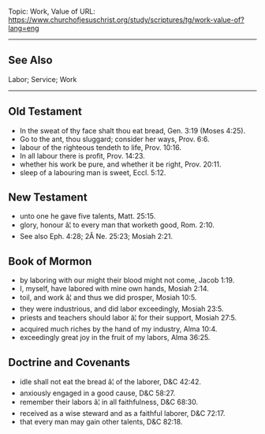 Topic: Work, Value of
URL: https://www.churchofjesuschrist.org/study/scriptures/tg/work-value-of?lang=eng

---

## See Also

Labor; Service; Work

---

## Old Testament

- In the sweat of thy face shalt thou eat bread, Gen. 3:19 (Moses 4:25).
- Go to the ant, thou sluggard; consider her ways, Prov. 6:6.
- labour of the righteous tendeth to life, Prov. 10:16.
- In all labour there is profit, Prov. 14:23.
- whether his work be pure, and whether it be right, Prov. 20:11.
- sleep of a labouring man is sweet, Eccl. 5:12.

## New Testament

- unto one he gave five talents, Matt. 25:15.
- glory, honour â¦ to every man that worketh good, Rom. 2:10.
- See also Eph. 4:28; 2Â Ne. 25:23; Mosiah 2:21.

## Book of Mormon

- by laboring with our might their blood might not come, Jacob 1:19.
- I, myself, have labored with mine own hands, Mosiah 2:14.
- toil, and work â¦ and thus we did prosper, Mosiah 10:5.
- they were industrious, and did labor exceedingly, Mosiah 23:5.
- priests and teachers should labor â¦ for their support, Mosiah 27:5.
- acquired much riches by the hand of my industry, Alma 10:4.
- exceedingly great joy in the fruit of my labors, Alma 36:25.

## Doctrine and Covenants

- idle shall not eat the bread â¦ of the laborer, D&C 42:42.
- anxiously engaged in a good cause, D&C 58:27.
- remember their labors â¦ in all faithfulness, D&C 68:30.
- received as a wise steward and as a faithful laborer, D&C 72:17.
- that every man may gain other talents, D&C 82:18.

